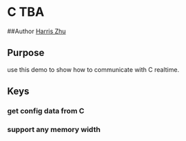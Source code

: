 # C TBA

##Author
[Harris Zhu](zhuzhzh@163.com)

## Purpose
use this demo to show how to communicate with C realtime.

## Keys
### get config data from C
### support any memory width
